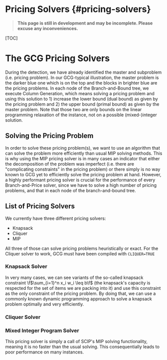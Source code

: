 # Pricing Solvers {#pricing-solvers}
> **This page is still in development and may be incomplete. Please excuse any inconveniences.**

[TOC]

# The GCG Pricing Solvers
During the detection, we have already identified the master and subproblem (i.e. pricing problem). In our GCG-typical
illustration, the master problem is the darker blue one which is on the top and the blocks in brighter blue are the
pricing problems. In each node of the Branch-and-Bound tree, we execute Column Generation, which means solving a 
pricing problem and using this solution to 1) increase the lower bound (dual bound) as given by the pricing problem and 
2) the upper bound (primal bound) as given by the master problem. Note that those two are only bounds on the linear programming relaxation of the instance, not on a possible (mixed-)integer solution.

## Solving the Pricing Problem
In order to solve these pricing problem(s), we want to use an algorithm that can solve the problem more efficiently than
usual MIP solving methods. This is why using the MIP pricing solver is in many cases an indicator that either the decomposition
of the problem was imperfect (i.e. there are "complicating constraints" in the pricing problem) or there simply is no
way known to GCG yet to efficiently solve the pricing problem at hand. However, a highly performant pricing solver is
crucial for the performance of every Branch-and-Price solver, since we have to solve a high number of pricing problems, 
and that in each node of the branch-and-bound tree.

## List of Pricing Solvers
We currently have three different pricing solvers:

- Knapsack
- Cliquer
- MIP

All three of those can solve pricing problems heuristically or exact.
For the Cliquer solver to work, GCG must have been compiled with `CLIQUER=TRUE`

### Knapsack Solver
In very many cases, we can see variants of the so-called knapsack constraint \f$\sum_{i=1}^n x_i w_i \leq b\f$ 
(the knapsack's capacity is respected for the set of items we are packing into it) 
and use this constraint as the only constraint of the pricing problem. By doing that, we can use
a commonly known dynamic programming approach to solve a knapsack problem optimally and very efficiently.

### Cliquer Solver


### Mixed Integer Program Solver
This pricing solver is simply a call of SCIP's MIP solving functionality, meaning it is no faster than
the usual solving. This consequentially leads to poor performance on many instances.